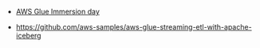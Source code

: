 * [AWS Glue Immersion day](https://catalog.us-east-1.prod.workshops.aws/workshops/ee59d21b-4cb8-4b3d-a629-24537cf37bb5/en-US)


* https://github.com/aws-samples/aws-glue-streaming-etl-with-apache-iceberg
